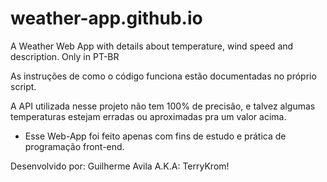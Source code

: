 # weather-app.github.io
A Weather Web App with details about temperature, wind speed and description. Only in PT-BR

As instruções de como o código funciona estão documentadas no próprio script.

A API utilizada nesse projeto não tem 100% de precisão, e talvez algumas temperaturas estejam erradas ou aproximadas pra um valor acima.

- Esse Web-App foi feito apenas com fins de estudo e prática de programação front-end.

Desenvolvido por: Guilherme Avila
A.K.A: TerryKrom!
